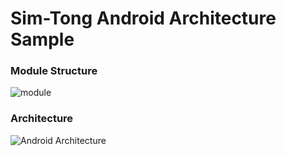 # Sim-Tong Android Architecture Sample

### Module Structure
![module](https://user-images.githubusercontent.com/80076029/179916325-3021a449-93d9-4bec-8e2c-7e0433371f7b.png)


### Architecture
![Android Architecture](https://user-images.githubusercontent.com/80076029/179916343-06ca48a7-e6a2-4121-b849-a998b37ae51e.png)
